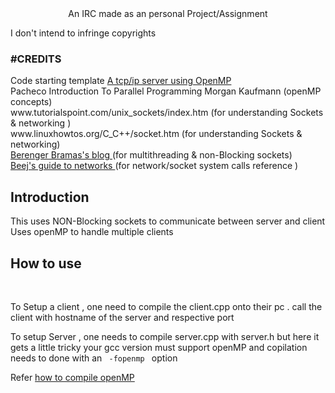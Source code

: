 <center>An IRC made as an personal Project/Assignment</center>

I don't intend to infringe copyrights 

<h3>#CREDITS</h3>
Code starting template
<a href="http://berenger.eu/blog/c-a-tcpip-server-using-openmp-linux-socket/" > A tcp/ip server using OpenMP </a> <br>
Pacheco Introduction To Parallel Programming Morgan Kaufmann (openMP concepts) <br>
www.tutorialspoint.com/unix_sockets/index.htm (for understanding Sockets & networking ) <br>
www.linuxhowtos.org/C_C++/socket.htm (for understanding Sockets & networking) <br>
<a href="berenger.eu/blog/">Berenger Bramas's blog </a>    (for multithreading & non-Blocking sockets) <br>
<a href="http://beej.us/guide/bgnet/output/html/singlepage/bgnet.html" > Beej's guide to networks </a> (for network/socket system calls reference )
<br>
<h2> Introduction </h2>
This uses NON-Blocking sockets to communicate between server and client 
Uses openMP to handle multiple clients
<p>
<h2>How to use</h2> <br>
</p>

To Setup a client , one need to compile the client.cpp onto their pc .
call the client with hostname of the server and respective port

To setup Server , one needs to compile server.cpp with server.h
but here it gets a little tricky 
your gcc version must support openMP and copilation needs to done with an 
<code> -fopenmp </code> option

Refer <a href="https://www.dartmouth.edu/~rc/classes/intro_openmp/compile_run.html" > how to compile openMP </a>


